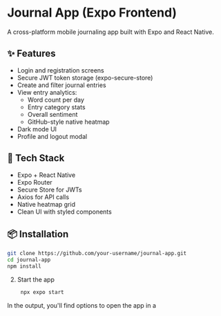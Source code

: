 # Journal App (Expo Frontend)

A cross-platform mobile journaling app built with Expo and React Native.

## ✨ Features

- Login and registration screens
- Secure JWT token storage (expo-secure-store)
- Create and filter journal entries
- View entry analytics:
  - Word count per day
  - Entry category stats
  - Overall sentiment
  - GitHub-style native heatmap
- Dark mode UI
- Profile and logout modal

## 🧰 Tech Stack

- Expo + React Native
- Expo Router
- Secure Store for JWTs
- Axios for API calls
- Native heatmap grid
- Clean UI with styled components

## 📦 Installation

```bash
git clone https://github.com/your-username/journal-app.git
cd journal-app
npm install
 ```

2. Start the app

   ```bash
    npx expo start
   ```

In the output, you'll find options to open the app in a
